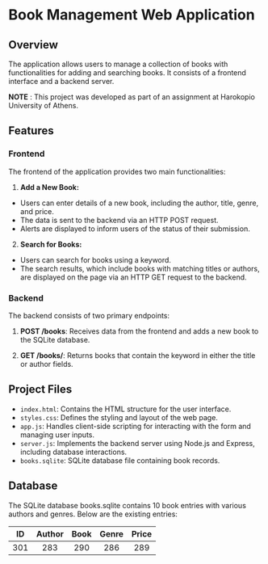 # Book Management Web Application
## Overview
 The application allows users to manage a collection of books with functionalities for adding and searching books. It consists of a frontend interface and a backend server.
 
**NOTE** : This project was developed as part of an assignment at Harokopio University of Athens.

## Features
### Frontend
The frontend of the application provides two main functionalities:

1. **Add a New Book:**
- Users can enter details of a new book, including the author, title, genre, and price.
- The data is sent to the backend via an HTTP POST request.
- Alerts are displayed to inform users of the status of their submission.

2. **Search for Books:**
- Users can search for books using a keyword.
- The search results, which include books with matching titles or authors, are displayed on the page via an HTTP GET request to the backend.

### Backend
The backend consists of two primary endpoints:

1. **POST /books**: Receives data from the frontend and adds a new book to the SQLite database.

2. **GET /books/**: Returns books that contain the keyword in either the title or author fields.

## Project Files

- `index.html`: Contains the HTML structure for the user interface.
- `styles.css`: Defines the styling and layout of the web page.
- `app.js`: Handles client-side scripting for interacting with the form and managing user inputs.
- `server.js`: Implements the backend server using Node.js and Express, including database interactions.
- `books.sqlite`: SQLite database file containing book records.

## Database
The SQLite database books.sqlite contains 10 book entries with various authors and genres. Below are the existing entries:

| ID | Author | Book | Genre | Price |
| :---: | :---: | :---: | :---: | :---: |
| 301 | 283 | 290 | 286 | 289 | 
